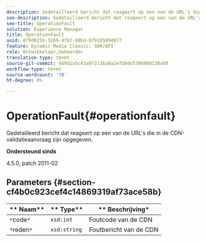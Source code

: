 ```yaml
---
description: Gedetailleerd bericht dat reageert op een van de URL's die in de CDN-validatieaanvraag zijn opgegeven.
seo-description: Gedetailleerd bericht dat reageert op een van de URL's die in de CDN-validatieaanvraag zijn opgegeven.
seo-title: OperationFault
solution: Experience Manager
title: OperationFault
uuid: 879d025b-3269-4f87-b8bd-b7916509d077
feature: Dynamic Media Classic, SDK/API
role: Ontwikkelaar,beheerder
translation-type: tm+mt
source-git-commit: 469d1a5c43a972116a8a2efb0de5708800130a99
workflow-type: tm+mt
source-wordcount: '70'
ht-degree: 0%

---
```



# OperationFault{#operationfault}

Gedetailleerd bericht dat reageert op een van de URL&#39;s die in de CDN-validatieaanvraag zijn opgegeven.

**Ondersteund sinds**

4.5.0, patch 2011-02

## Parameters {#section-cf4b0c923cef4c14869319af73ace58b}

| ** Naam** | ** Type** | ** Beschrijving* |
|---|---|---|
| `*`code`*` | `xsd:int` | Foutcode van de CDN |
| `*`reden`*` | `xsd:string` | Foutbericht van de CDN |

